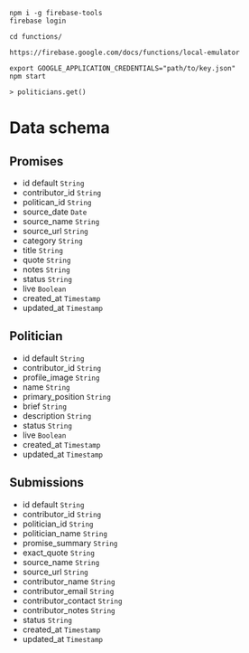 ```
npm i -g firebase-tools
firebase login

cd functions/

https://firebase.google.com/docs/functions/local-emulator

export GOOGLE_APPLICATION_CREDENTIALS="path/to/key.json"
npm start

> politicians.get()
```

# Data schema

## Promises

* id default `String`
* contributor_id `String`
* politican_id `String`
* source_date `Date`
* source_name `String`
* source_url `String`
* category `String`
* title `String`
* quote `String`
* notes `String`
* status `String`
* live `Boolean`
* created_at `Timestamp`
* updated_at `Timestamp`

## Politician

* id default `String`
* contributor_id `String`
* profile_image `String`
* name `String`
* primary_position `String`
* brief `String`
* description `String`
* status `String`
* live `Boolean`
* created_at `Timestamp`
* updated_at `Timestamp`

## Submissions

* id default `String`
* contributor_id `String`
* politician_id `String`
* politician_name `String`
* promise_summary `String`
* exact_quote `String`
* source_name `String`
* source_url `String`
* contributor_name `String`
* contributor_email `String`
* contributor_contact `String`
* contributor_notes `String`
* status `String`
* created_at `Timestamp`
* updated_at `Timestamp`
